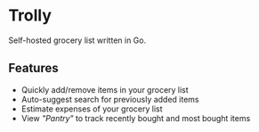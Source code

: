 # Trolly

Self-hosted grocery list written in Go. 

## Features

* Quickly add/remove items in your grocery list
* Auto-suggest search for previously added items
* Estimate expenses of your grocery list
* View _"Pantry"_ to track recently bought and most bought items
